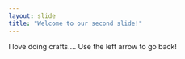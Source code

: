 ```yaml
---
layout: slide
title: "Welcome to our second slide!"
---
```

I love doing crafts....
Use the left arrow to go back!
